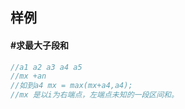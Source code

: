 ## 样例
#### #求最大子段和
~~~cpp  
//a1 a2 a3 a4 a5
//mx +an
//如到a4 mx = max(mx+a4,a4);
//mx 是以i为右端点，左端点未知的一段区间和。
~~~
